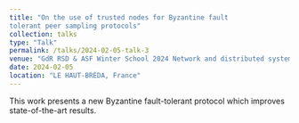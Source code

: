 ```yaml
---
title: "On the use of trusted nodes for Byzantine fault
tolerant peer sampling protocols"
collection: talks
type: "Talk"
permalink: /talks/2024-02-05-talk-3
venue: "GdR RSD & ASF Winter School 2024 Network and distributed systems"
date: 2024-02-05
location: "LE HAUT-BRÉDA, France"
---
```


This work presents a new Byzantine fault-tolerant protocol which improves state-of-the-art results. 